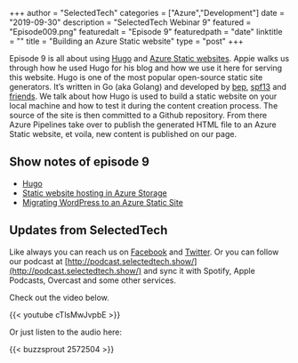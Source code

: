 +++
author = "SelectedTech"
categories = ["Azure","Development"]
date = "2019-09-30"
description = "SelectedTech Webinar 9"
featured = "Episode009.png"
featuredalt = "Episode 9"
featuredpath = "date"
linktitle = ""
title = "Building an Azure Static website"
type = "post"
+++

Episode 9 is all about using [Hugo](https://gohugo.io/) and [Azure Static websites](https://docs.microsoft.com/en-us/azure/storage/blobs/storage-blob-static-website). Appie walks us through how he used Hugo for his blog and how we use it here for serving this website. Hugo is one of the most popular open-source static site generators. It’s written in Go (aka Golang) and developed by [bep](https://github.com/bep), [spf13](https://github.com/spf13) and [friends](https://github.com/gohugoio/hugo/graphs/contributors). We talk about how Hugo is used to build a static website on your local machine and how to test it during the content creation process. The source of the site is then committed to a Github repository. From there Azure Pipelines take over to publish the generated HTML file to an Azure Static website, et voila, new content is published on our page.

## Show notes of episode 9

- [Hugo](https://dev.botframework.com/)
- [Static website hosting in Azure Storage](https://github.com/SharePoint/sp-dev-fx-webparts)
- [Migrating WordPress to an Azure Static Site](https://www.cloudappie.nl/migrating-wordpress-to-azure-static-site/)

## Updates from SelectedTech

Like always you can reach us on [Facebook](https://www.facebook.com/SelectedTechPage/) and [Twitter](https://twitter.com/selectedtech). Or you can follow our podcast at [http://podcast.selectedtech.show/](http://podcast.selectedtech.show/) and sync it with Spotify, Apple Podcasts, Overcast and some other services.

Check out the video below.

{{< youtube cTlsMwJvpbE >}}

Or just listen to the audio here:

{{< buzzsprout 2572504 >}}
